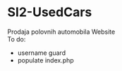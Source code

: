 # SI2-UsedCars
Prodaja polovnih automobila Website <br />
To do: <br />
* username guard
* populate index.php
